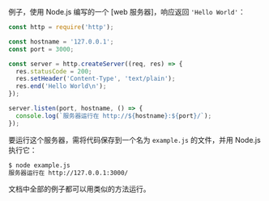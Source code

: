 
例子，使用 Node.js 编写的一个 [web 服务器]，响应返回 `'Hello World'`：

```js
const http = require('http');

const hostname = '127.0.0.1';
const port = 3000;

const server = http.createServer((req, res) => {
  res.statusCode = 200;
  res.setHeader('Content-Type', 'text/plain');
  res.end('Hello World\n');
});

server.listen(port, hostname, () => {
  console.log(`服务器运行在 http://${hostname}:${port}/`);
});
```

要运行这个服务器，需将代码保存到一个名为 `example.js` 的文件，并用 Node.js 执行它：

```txt
$ node example.js
服务器运行在 http://127.0.0.1:3000/
```

文档中全部的例子都可以用类似的方法运行。


